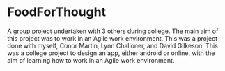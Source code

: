 # FoodForThought
A group project undertaken with 3 others during college. The main aim of this project was to work in an Agile work environment.
This was a project done with myself, Conor Martin, Lynn Challoner, and David Gilkeson.
This was a college project to design an app, either android or online, with the aim of learning how to work in an Agile work environment.
